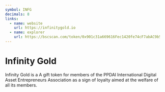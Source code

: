 ```yaml
---
symbol: INFG
decimals: 8
links:
  - name: website
    url: https://infinitygold.io
  - name: explorer
    url: https://bscscan.com/token/0x901c31a669616Fec1420fe74cF7abAC9b59C8fE3
---
```


# Infinity Gold

Infinity Gold is a A gift token for members of the PPDAI International Digital Asset Entrepreneurs Association as a sign of loyalty aimed at the welfare of all its members.
